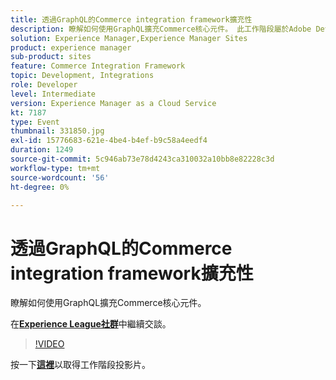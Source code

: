```yaml
---
title: 透過GraphQL的Commerce integration framework擴充性
description: 瞭解如何使用GraphQL擴充Commerce核心元件。 此工作階段屬於Adobe Developers Live內容事件的一部分。
solution: Experience Manager,Experience Manager Sites
product: experience manager
sub-product: sites
feature: Commerce Integration Framework
topic: Development, Integrations
role: Developer
level: Intermediate
version: Experience Manager as a Cloud Service
kt: 7187
type: Event
thumbnail: 331850.jpg
exl-id: 15776683-621e-4be4-b4ef-b9c58a4eedf4
duration: 1249
source-git-commit: 5c946ab73e78d4243ca310032a10bb8e82228c3d
workflow-type: tm+mt
source-wordcount: '56'
ht-degree: 0%

---
```


# 透過GraphQL的Commerce integration framework擴充性

瞭解如何使用GraphQL擴充Commerce核心元件。

在&#x200B;**[Experience League社群](https://adobe.ly/36Yd3v6)**&#x200B;中繼續交談。

>[!VIDEO](https://video.tv.adobe.com/v/331850/?quality=12&learn=on&hidetitle=true)

按一下&#x200B;**[這裡](/help/adobe-developers-live/assets/cif-extensibility-graphql.pdf)**&#x200B;以取得工作階段投影片。
